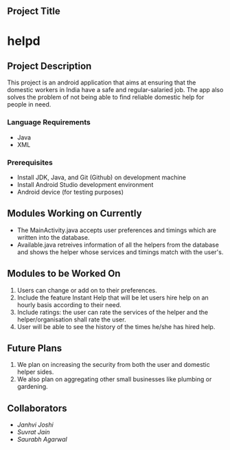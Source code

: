 ## Project Title
# **helpd**

## Project Description
This project is an android application that aims at ensuring that the domestic workers in India have a safe and regular-salaried job. The
app also solves the problem of not being able to find reliable domestic help for people in need. 

### Language Requirements
- Java
- XML

### Prerequisites
- Install JDK, Java, and Git (Github) on development machine
- Install Android Studio development environment
- Android device (for testing purposes)

## Modules Working on Currently  
- The MainActivity.java accepts user preferences and timings which are written into the database. 
- Available.java retreives information of all the helpers from the database and shows the helper whose services and timings match with 
the user's.

## Modules to be Worked On
1. Users can change or add on to their preferences.
2. Include the feature Instant Help that will be let users hire help on an hourly basis according to their need. 
3. Include ratings: the user can rate the services of the helper and the helper/organisation shall rate the user.
4. User will be able to see the history of the times he/she has hired help.

## Future Plans
1. We plan on increasing the security from both the user and domestic helper sides. 
2. We also plan on aggregating other small businesses like plumbing or gardening. 

## Collaborators
- *Janhvi Joshi* 
- *Suvrat Jain*
- *Saurabh Agarwal*

